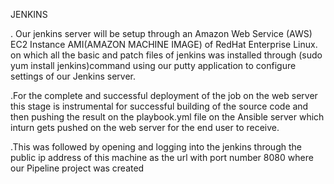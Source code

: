 JENKINS

. Our jenkins server will be setup through an Amazon Web Service (AWS) EC2 Instance AMI(AMAZON MACHINE IMAGE) of RedHat Enterprise Linux.
on which all the basic and patch files of jenkins was installed through (sudo yum install jenkins)command using our putty application to configure settings of our Jenkins server.

.For the complete and successful deployment of the job on the web server this stage is instrumental for successful building of the source code and then pushing the result on the playbook.yml file on the Ansible server which inturn gets pushed on the web server for the end user to receive.

.This was followed by opening and logging into the jenkins through the public ip address of this machine as the url with port number 8080 where our Pipeline project was created
